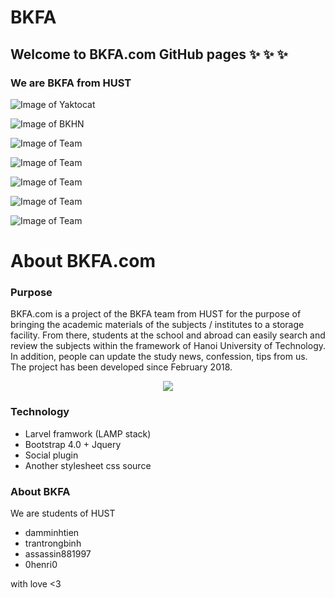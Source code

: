 # BKFA

## Welcome to BKFA.com GitHub pages :sparkles: :sparkles: :sparkles:

### We are BKFA from HUST

![Image of Yaktocat](https://octodex.github.com/images/yaktocat.png)

![Image of BKHN](https://i.ytimg.com/vi/NLSue7sTDMo/maxresdefault.jpg)

![Image of Team](https://media.giphy.com/media/1ZtmZoLRtnfjBW1giN/giphy.gif)

![Image of Team](https://media.giphy.com/media/5wFUxatvUMXJ9JhpVp/giphy.gif)

![Image of Team](https://media.giphy.com/media/1lwtswtRpqDBcn9UVI/giphy.gif)

![Image of Team](https://media.giphy.com/media/d5qqj1zFg3Z3uLS2xS/giphy.gif)

![Image of Team](https://media.giphy.com/media/3XA0mnQR0zhD7OZAbG/giphy.gif)

# About BKFA.com
### Purpose

BKFA.com is a project of the BKFA team from HUST for the purpose of bringing the academic materials of the subjects / institutes to a storage facility. From there, students at the school and abroad can easily search and review the subjects within the framework of Hanoi University of Technology. In addition, people can update the study news, confession, tips from us. The project has been developed since February 2018.

<p align="center"><img src="https://media.licdn.com/mpr/mpr/AAEAAQAAAAAAAAUmAAAAJDU0OTRjMjQ0LTU3MWMtNDJmOS05NzllLTU2Y2M2ZGFlOTZhYQ.jpg"></p>

### Technology

- Larvel framwork (LAMP stack)
- Bootstrap 4.0 + Jquery
- Social plugin
- Another stylesheet css source

### About BKFA

We are students of HUST   
- damminhtien
- trantrongbinh
- assassin881997
- 0henri0

with love <3